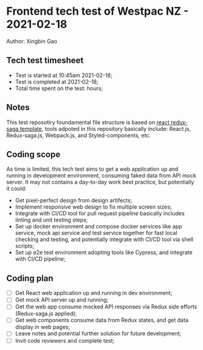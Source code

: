 # Frontend tech test of Westpac NZ - 2021-02-18

Author: Xingbin Gao

## Tech test timesheet

- Test is started at 10:45am 2021-02-18;
- Test is completed at 2021-02-18;
- Total time spent on the test: hours;

## Notes

This test reposotiry foundamental file structure is based on [react redux-saga template](https://github.com/benxgao/react-redux-saga-plate), tools adpoted in this repository basically include:
React.js, Redux-saga.js, Webpack.js, and Styled-components, etc.

## Coding scope

As time is limited, this tech test aims to get a web application up and running in development environment, consuming faked data from API mock server. It may not contains a day-to-day work best practice, but potentially it could:
- Get pixel-perfect design from design artifects;
- Implement responsive web design to fix multiple screen sizes;
- Integrate with CI/CD tool for pull request pipeline basically includes linting and unit testing steps;
- Set up docker environment and compose docker services like app service, mock api service and test service together for fast local checking and testing, and potentially integrate with CI/CD tool via shell scripts;
- Set up e2e test environment adopting tools like Cypress, and integrate with CI/CD pipeline;

## Coding plan

- [ ] Get React web application up and running in dev environment;
- [ ] Get mock API server up and running;
- [ ] Get the web app consume mocked API responses via Redux side efforts (Redux-saga.js applied);
- [ ] Get web components consume data from Redux states, and get data display in web pages;
- [ ] Leave notes and potential further solution for future development;
- [ ] Invit code reviewers and complete test;
